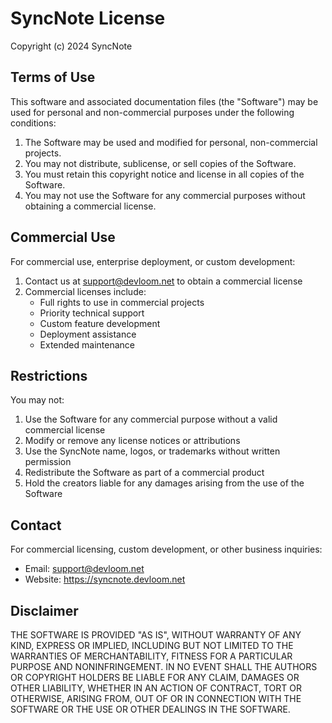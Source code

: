 # SyncNote License

Copyright (c) 2024 SyncNote

## Terms of Use

This software and associated documentation files (the "Software") may be used for personal and non-commercial purposes under the following conditions:

1. The Software may be used and modified for personal, non-commercial projects.
2. You may not distribute, sublicense, or sell copies of the Software.
3. You must retain this copyright notice and license in all copies of the Software.
4. You may not use the Software for any commercial purposes without obtaining a commercial license.

## Commercial Use

For commercial use, enterprise deployment, or custom development:

1. Contact us at support@devloom.net to obtain a commercial license
2. Commercial licenses include:
   - Full rights to use in commercial projects
   - Priority technical support
   - Custom feature development
   - Deployment assistance
   - Extended maintenance

## Restrictions

You may not:

1. Use the Software for any commercial purpose without a valid commercial license
2. Modify or remove any license notices or attributions
3. Use the SyncNote name, logos, or trademarks without written permission
4. Redistribute the Software as part of a commercial product
5. Hold the creators liable for any damages arising from the use of the Software

## Contact

For commercial licensing, custom development, or other business inquiries:

- Email: support@devloom.net
- Website: https://syncnote.devloom.net

## Disclaimer

THE SOFTWARE IS PROVIDED "AS IS", WITHOUT WARRANTY OF ANY KIND, EXPRESS OR IMPLIED, INCLUDING BUT NOT LIMITED TO THE WARRANTIES OF MERCHANTABILITY, FITNESS FOR A PARTICULAR PURPOSE AND NONINFRINGEMENT. IN NO EVENT SHALL THE AUTHORS OR COPYRIGHT HOLDERS BE LIABLE FOR ANY CLAIM, DAMAGES OR OTHER LIABILITY, WHETHER IN AN ACTION OF CONTRACT, TORT OR OTHERWISE, ARISING FROM, OUT OF OR IN CONNECTION WITH THE SOFTWARE OR THE USE OR OTHER DEALINGS IN THE SOFTWARE. 
